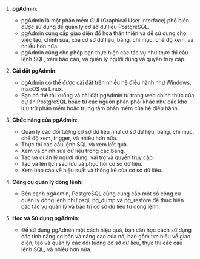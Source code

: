1. **pgAdmin**:

   - pgAdmin là một phần mềm GUI (Graphical User Interface) phổ biến được sử dụng để quản lý cơ sở dữ liệu PostgreSQL.
   - pgAdmin cung cấp giao diện đồ họa thân thiện và dễ sử dụng cho việc tạo, chỉnh sửa, xóa cơ sở dữ liệu, bảng, chỉ mục, chế độ xem, và nhiều hơn nữa.
   - pgAdmin cũng cho phép bạn thực hiện các tác vụ như thực thi câu lệnh SQL, xem báo cáo, và quản lý người dùng và quyền truy cập.

2. **Cài đặt pgAdmin**:

   - pgAdmin có thể được cài đặt trên nhiều hệ điều hành như Windows, macOS và Linux.
   - Bạn có thể tải xuống và cài đặt pgAdmin từ trang web chính thức của dự án PostgreSQL hoặc từ các nguồn phân phối khác như các kho lưu trữ phần mềm hoặc trung tâm phần mềm của hệ điều hành.

3. **Chức năng của pgAdmin**:

   - Quản lý các đối tượng cơ sở dữ liệu như cơ sở dữ liệu, bảng, chỉ mục, chế độ xem, trigger, và nhiều hơn nữa.
   - Thực thi các câu lệnh SQL và xem kết quả.
   - Xem và chỉnh sửa dữ liệu trong các bảng.
   - Tạo và quản lý người dùng, vai trò và quyền truy cập.
   - Tạo và lên lịch sao lưu và phục hồi cơ sở dữ liệu.
   - Xem báo cáo về hiệu suất và thống kê của cơ sở dữ liệu.

4. **Công cụ quản lý dòng lệnh**:

   - Bên cạnh pgAdmin, PostgreSQL cũng cung cấp một số công cụ quản lý dòng lệnh như psql, pg_dump và pg_restore để thực hiện các tác vụ quản lý và bảo trì cơ sở dữ liệu từ dòng lệnh.

5. **Học và Sử dụng pgAdmin**:
   - Để sử dụng pgAdmin một cách hiệu quả, bạn cần học cách sử dụng các tính năng cơ bản và nâng cao của nó, bao gồm tìm hiểu về giao diện, tạo và quản lý các đối tượng cơ sở dữ liệu, thực thi các câu lệnh SQL, và nhiều hơn nữa.
